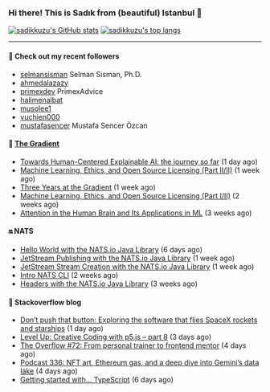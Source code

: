 ### Hi there! This is Sadık from (beautiful) Istanbul 👋

[![sadikkuzu's GitHub stats](https://github-readme-stats.vercel.app/api?username=sadikkuzu&show_icons=true&theme=dark&hide=stars&hide_title=true)](https://github.com/sadikkuzu)
[![sadikkuzu's top langs](https://github-readme-stats.vercel.app/api/top-langs/?username=sadikkuzu&langs_count=6&layout=compact&theme=dark&hide_title=true)](https://github.com/sadikkuzu)

---

#### 🔭 Check out my recent followers

- [selmansisman](https://github.com/selmansisman) Selman Sisman, Ph.D.
- [ahmedalazazy](https://github.com/ahmedalazazy) 
- [primexdev](https://github.com/primexdev) PrimexAdvice
- [halimenalbat](https://github.com/halimenalbat) 
- [musolee1](https://github.com/musolee1) 
- [vuchien000](https://github.com/vuchien000) 
- [mustafasencer](https://github.com/mustafasencer) Mustafa Sencer Özcan


#### 🔻 [The Gradient](https://thegradient.pub)

- [Towards Human-Centered Explainable AI: the journey so far](https://thegradient.pub/human-centered-explainable-ai/) (1 day ago)
- [Machine Learning, Ethics, and Open Source Licensing (Part II/II)](https://thegradient.pub/machine-learning-ethics-and-open-source-licensing-2/) (1 week ago)
- [Three Years at the Gradient](https://thegradient.pub/three-years-at-the-gradient/) (1 week ago)
- [Machine Learning, Ethics, and Open Source Licensing (Part I/II)](https://thegradient.pub/machine-learning-ethics-and-open-source-licensing/) (2 weeks ago)
- [Attention in the Human Brain and Its Applications in ML](https://thegradient.pub/attention-in-human-brain-and-its-applications-in-ml/) (3 weeks ago)


#### 🔛 NATS

- [Hello World with the NATS.io Java Library](https://nats.io/blog/hello-world-java-client/) (6 days ago)
- [JetStream Publishing with the NATS.io Java Library](https://nats.io/blog/jetstream-java-client-02-publish/) (1 week ago)
- [JetStream Stream Creation with the NATS.io Java Library](https://nats.io/blog/jetstream-java-client-01-stream-create/) (1 week ago)
- [Intro NATS CLI](https://nats.io/blog/nats-cli-intro/) (2 weeks ago)
- [Headers with the NATS.io Java Library](https://nats.io/blog/headers-java-client/) (3 weeks ago)


#### 📰 Stackoverflow blog

- [Don’t push that button: Exploring the software that flies SpaceX rockets and starships](https://stackoverflow.blog/2021/05/10/dont-push-that-button-exploring-the-software-that-flies-spacex-starships/) (1 day ago)
- [Level Up: Creative Coding with p5.js – part 8](https://stackoverflow.blog/2021/05/08/level-up-creative-coding-with-p5-js-part-8/) (3 days ago)
- [The Overflow #72: From personal trainer to frontend mentor](https://stackoverflow.blog/2021/05/07/the-overflow-72-from-personal-trainer-to-frontend-mentor/) (4 days ago)
- [Podcast 336: NFT art, Ethereum gas, and a deep dive into Gemini’s data lake](https://stackoverflow.blog/2021/05/07/podcast-336-nft-art-ethereum-gas-and-a-deep-dive-into-geminis-data-lake/) (4 days ago)
- [Getting started with… TypeScript](https://stackoverflow.blog/2021/05/05/getting-started-with-typescript/) (6 days ago)



